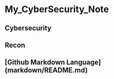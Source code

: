 # My_CyberSecurity_Note
## Cybersecurity
## Recon
## [Github Markdown Language] (markdown/README.md)
